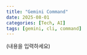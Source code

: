 ```yaml
---
title: "Gemini Command"
date: 2025-08-01
categories: [Tech, AI]
tags: [gemini, cli, command]
---
```


(내용을 입력하세요)
